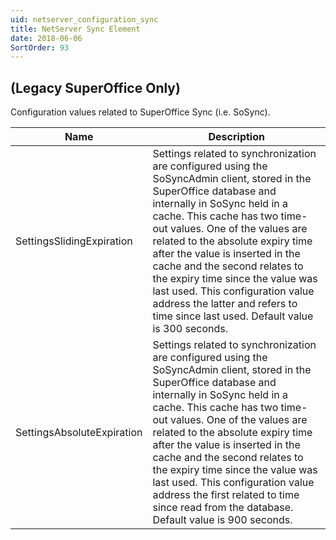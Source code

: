 ```yaml
---
uid: netserver_configuration_sync
title: NetServer Sync Element
date: 2018-06-06
SortOrder: 93
---
```

## (Legacy SuperOffice Only)

Configuration values related to SuperOffice Sync (i.e. SoSync).

|Name|Description|
|------------|-|
|SettingsSlidingExpiration|Settings related to synchronization are configured using the SoSyncAdmin client, stored in the SuperOffice database and internally in SoSync held in a cache.  This cache has two time-out values.  One of the values are related to the absolute expiry time after the value is inserted in the cache and the second relates to the expiry time since the value was last used.  This configuration value address the latter and refers to time since last used. Default value is 300 seconds.|
|SettingsAbsoluteExpiration|Settings related to synchronization are configured using the SoSyncAdmin client, stored in the SuperOffice database and internally in SoSync held in a cache.  This cache has two time-out values.  One of the values are related to the absolute expiry time after the value is inserted in the cache and the second relates to the expiry time since the value was last used.  This configuration value address the first related to time since read from the database.  Default value is 900 seconds.|
